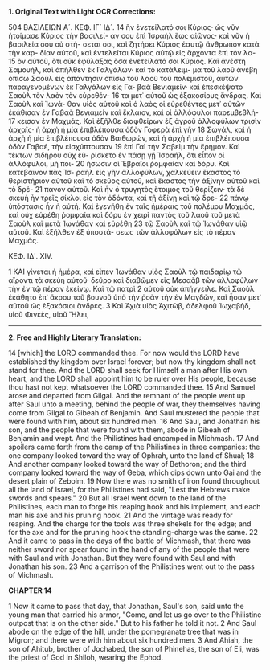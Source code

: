 **1. Original Text with Light OCR Corrections:**

504 ΒΑΣΙΛΕΙΩΝ Α´. ΚΕΦ. ΙΓ´ ΙΔ´.
14 ἣν ἐνετείλατό σοι Κύριος· ὡς νῦν ἡτοίμασε Κύριος τὴν βασιλεί-
αν σου ἐπὶ Ἰσραὴλ ἕως αἰῶνος· καὶ νῦν ἡ βασιλεία σου οὐ στή-
σεται σοι, καὶ ζητήσει Κύριος ἑαυτῷ ἄνθρωπον κατὰ τὴν καρ-
δίαν αὑτοῦ, καὶ ἐντελεῖται Κύριος αὑτῷ εἰς ἄρχοντα ἐπὶ τὸν λα-
15 ὸν αὑτοῦ, ὅτι οὐκ ἐφύλαξας ὅσα ἐνετείλατό σοι Κύριος. Καὶ
ἀνέστη Σαμουήλ, καὶ ἀπῆλθεν ἐκ Γαλγάλων· καὶ τὸ κατάλειμ-
μα τοῦ λαοῦ ἀνέβη ὀπίσω Σαοὺλ εἰς ἀπάντησιν ὀπίσω τοῦ λαοῦ
τοῦ πολεμιστοῦ, αὑτῶν παραγενομένων ἐκ Γαλγάλων εἰς Γα-
βαὰ Βενιαμείν· καὶ ἐπεσκέψατο Σαοὺλ τὸν λαὸν τὸν εὑρεθέν-
16 τα μετ᾿ αὑτοῦ ὡς ἑξακοσίους ἄνδρας. Καὶ Σαοὺλ καὶ Ἰωνά-
θαν υἱὸς αὑτοῦ καὶ ὁ λαὸς οἱ εὑρεθέντες μετ᾿ αὑτῶν ἐκάθισαν
ἐν Γαβαὰ Βενιαμείν καὶ ἔκλαιον, καὶ οἱ ἀλλόφυλοι παρεμβεβλή-
17 κεισαν ἐν Μαχμάς. Καὶ ἐξῆλθε διαφθείρων ἐξ ἀγροῦ ἀλλοφύλων
τρισὶν ἀρχαῖς· ἡ ἀρχὴ ἡ μία ἐπιβλέπουσα ὁδὸν Γοφερὰ ἐπὶ γῆν
18 Σωγάλ, καὶ ἡ ἀρχὴ ἡ μία ἐπιβλέπουσα ὁδὸν Βαιθωρών,
καὶ ἡ ἀρχὴ ἡ μία ἐπιβλέπουσα ὁδὸν Γαβαέ, τὴν εἰσχύπτουσαν
19 ἐπὶ Γαὶ τὴν Σαβεὶμ τὴν ἔρημον. Καὶ τέκτων σιδήρου οὐχ εὑ-
ρίσκετο ἐν πάσῃ γῇ Ἰσραήλ, ὅτι εἶπον οἱ ἀλλόφυλοι, μὴ ποι-
20 ήσωσιν οἱ Ἑβραῖοι ῥομφαίαν καὶ δόρυ. Καὶ κατέβαινον πᾶς Ἰσ-
ραὴλ εἰς γῆν ἀλλοφύλων, χαλκεύειν ἕκαστος τὸ θεριστήριον αὑτοῦ
καὶ τὸ σκεῦος αὑτοῦ, καὶ ἕκαστος τὴν ἀξίνην αὑτοῦ καὶ τὸ δρέ-
21 πανον αὑτοῦ. Καὶ ἦν ὁ τρυγητὸς ἕτοιμος τοῦ θερίζειν· τὰ δὲ
σκευὴ ἦν τρεῖς σίκλοι εἰς τὸν ὀδόντα, καὶ τῇ ἀξίνῃ καὶ τῷ δρε-
22 πάνῳ ὑπόστασις ἦν ἡ αὐτή. Καὶ ἐγενήθη ἐν ταῖς ἡμέραις τοῦ
πολέμου Μαχμάς, καὶ οὐχ εὑρέθη ῥομφαία καὶ δόρυ ἐν χειρὶ
παντὸς τοῦ λαοῦ τοῦ μετὰ Σαοὺλ καὶ μετὰ Ἰωνάθαν καὶ εὑρέθη
23 τῷ Σαοὺλ καὶ τῷ Ἰωνάθαν υἱῷ αὑτοῦ. Καὶ ἐξῆλθεν ἐξ ὑποστά-
σεως τῶν ἀλλοφύλων εἰς τὸ πέραν Μαχμάς.

ΚΕΦ. ΙΔ΄. XIV.

1 ΚΑΙ γίνεται ἡ ἡμέρα, καὶ εἶπεν Ἰωνάθαν υἱὸς Σαοὺλ τῷ
παιδαρίῳ τῷ αἴροντι τὰ σκεύη αὑτοῦ· δεῦρο καὶ διαβῶμεν εἰς
Μεσαὰβ τῶν ἀλλοφύλων τὴν ἐν τῷ πέραν ἐκείνῳ. Καὶ τῷ πατρὶ
2 αὑτοῦ οὐκ ἀπήγγειλε. Καὶ Σαοὺλ ἐκάθητο ἐπ᾿ ἄκρου τοῦ βουνοῦ
ὑπὸ τὴν ῥοὰν τὴν ἐν Μαγδῶν, καὶ ἦσαν μετ᾿ αὑτοῦ ὡς ἑξακόσιοι ἄνδρες.
3 Καὶ Ἀχιὰ υἱὸς Ἀχιτὼβ, ἀδελφοῦ Ἰωχαβὴδ, υἱοῦ Φινεὲς, υἱοῦ Ἤλει,

---

**2. Free and Highly Literary Translation:**

14 [which] the LORD commanded thee. For now would the LORD have established thy kingdom over Israel forever; but now thy kingdom shall not stand for thee. And the LORD shall seek for Himself a man after His own heart, and the LORD shall appoint him to be ruler over His people, because thou hast not kept whatsoever the LORD commanded thee.
15 And Samuel arose and departed from Gilgal. And the remnant of the people went up after Saul unto a meeting, behind the people of war, they themselves having come from Gilgal to Gibeah of Benjamin. And Saul mustered the people that were found with him, about six hundred men.
16 And Saul, and Jonathan his son, and the people that were found with them, abode in Gibeah of Benjamin and wept. And the Philistines had encamped in Michmash.
17 And spoilers came forth from the camp of the Philistines in three companies: the one company looked toward the way of Ophrah, unto the land of Shual;
18 And another company looked toward the way of Bethoron; and the third company looked toward the way of Geba, which dips down unto Gai and the desert plain of Zeboim.
19 Now there was no smith of iron found throughout all the land of Israel, for the Philistines had said, "Lest the Hebrews make swords and spears."
20 But all Israel went down to the land of the Philistines, each man to forge his reaping hook and his implement, and each man his axe and his pruning hook.
21 And the vintage was ready for reaping. And the charge for the tools was three shekels for the edge; and for the axe and for the pruning hook the standing-charge was the same.
22 And it came to pass in the days of the battle of Michmash, that there was neither sword nor spear found in the hand of any of the people that were with Saul and with Jonathan. But they were found with Saul and with Jonathan his son.
23 And a garrison of the Philistines went out to the pass of Michmash.

**CHAPTER 14**

1 Now it came to pass that day, that Jonathan, Saul's son, said unto the young man that carried his armor, "Come, and let us go over to the Philistine outpost that is on the other side." But to his father he told it not.
2 And Saul abode on the edge of the hill, under the pomegranate tree that was in Migron; and there were with him about six hundred men.
3 And Ahiah, the son of Ahitub, brother of Jochabed, the son of Phinehas, the son of Eli, was the priest of God in Shiloh, wearing the Ephod.